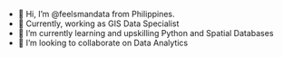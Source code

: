 - 👋 Hi, I’m @feelsmandata from Philippines.
- 👀 Currently, working as GIS Data Specialist
- 🌱 I’m currently learning and upskilling Python and Spatial Databases  
- 💞️ I’m looking to collaborate on Data Analytics 

<!---
feelsmandata/feelsmandata is a ✨ special ✨ repository because its `README.md` (this file) appears on your GitHub profile.
You can click the Preview link to take a look at your changes.
--->
